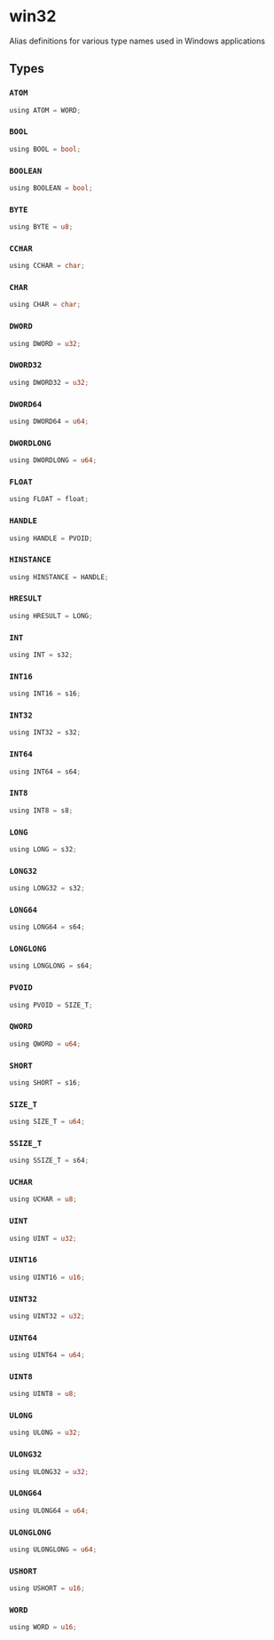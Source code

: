 # win32
Alias definitions for various type names used in Windows applications


## Types

### `ATOM`

```rust
using ATOM = WORD;
```
### `BOOL`

```rust
using BOOL = bool;
```
### `BOOLEAN`

```rust
using BOOLEAN = bool;
```
### `BYTE`

```rust
using BYTE = u8;
```
### `CCHAR`

```rust
using CCHAR = char;
```
### `CHAR`

```rust
using CHAR = char;
```
### `DWORD`

```rust
using DWORD = u32;
```
### `DWORD32`

```rust
using DWORD32 = u32;
```
### `DWORD64`

```rust
using DWORD64 = u64;
```
### `DWORDLONG`

```rust
using DWORDLONG = u64;
```
### `FLOAT`

```rust
using FLOAT = float;
```
### `HANDLE`

```rust
using HANDLE = PVOID;
```
### `HINSTANCE`

```rust
using HINSTANCE = HANDLE;
```
### `HRESULT`

```rust
using HRESULT = LONG;
```
### `INT`

```rust
using INT = s32;
```
### `INT16`

```rust
using INT16 = s16;
```
### `INT32`

```rust
using INT32 = s32;
```
### `INT64`

```rust
using INT64 = s64;
```
### `INT8`

```rust
using INT8 = s8;
```
### `LONG`

```rust
using LONG = s32;
```
### `LONG32`

```rust
using LONG32 = s32;
```
### `LONG64`

```rust
using LONG64 = s64;
```
### `LONGLONG`

```rust
using LONGLONG = s64;
```
### `PVOID`

```rust
using PVOID = SIZE_T;
```
### `QWORD`

```rust
using QWORD = u64;
```
### `SHORT`

```rust
using SHORT = s16;
```
### `SIZE_T`

```rust
using SIZE_T = u64;
```
### `SSIZE_T`

```rust
using SSIZE_T = s64;
```
### `UCHAR`

```rust
using UCHAR = u8;
```
### `UINT`

```rust
using UINT = u32;
```
### `UINT16`

```rust
using UINT16 = u16;
```
### `UINT32`

```rust
using UINT32 = u32;
```
### `UINT64`

```rust
using UINT64 = u64;
```
### `UINT8`

```rust
using UINT8 = u8;
```
### `ULONG`

```rust
using ULONG = u32;
```
### `ULONG32`

```rust
using ULONG32 = u32;
```
### `ULONG64`

```rust
using ULONG64 = u64;
```
### `ULONGLONG`

```rust
using ULONGLONG = u64;
```
### `USHORT`

```rust
using USHORT = u16;
```
### `WORD`

```rust
using WORD = u16;
```
